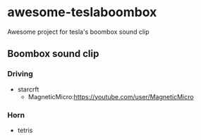 # awesome-teslaboombox
Awesome project for tesla's boombox sound clip

## Boombox sound clip
### Driving
* starcrft
  * MagneticMicro:https://youtube.com/user/MagneticMicro
  
### Horn
* tetris

